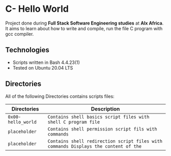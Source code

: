 # C- Hello World

Project done during **Full Stack Software Engineering studies** at **Alx Africa**. It aims to learn about how to write and compile, run the file C program with gcc compiler.

## Technologies
* Scripts written in Bash 4.4.23(1)
* Tested on Ubuntu 20.04 LTS

## Directories
All of the following Directories contains scripts files:

| Directories | Description |
| -------- | ----------- |
| `0x00-hello_world` | `Contains shell basics script files with shell C program file` |
| `placeholder` | `Contains shell permission script fils with commands` |
| `placeholder` | `Contains shell redirection script files with commands Displays the content of the ` |

